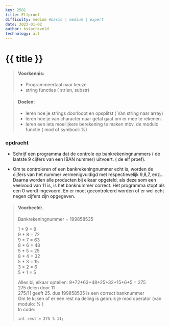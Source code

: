 ```yaml
---
key: 2501
title: Elfproef
difficulty: medium #basic | medium | expert
date: 2023-01-02
author: kstarreveld
technology: all
---
```




# {{ title }}

> #### Voorkennis:  
> * Programmeertaal naar keuze
> * string functies ( strlen,  substr)

> #### Doelen:  
> * leren hoe je strings doorloopt en opsplitst ( Van string naar array)
> * leren hoe je van character naar getal gaat om er mee te rekenen.
> * leren een iets moeilijkere berekening te maken mbv. de modulo functie ( mod of symbool: %)


### opdracht 
* Schrijf een programma dat de controle op bankrekeningnummers ( de laatste 9 cijfers van een IBAN nummer) uitvoert.   ( de elf proef). 

* Om te controleren of een bankrekeningnummer echt is, worden de cijfers van het nummer vermenigvuldigd met respectievelijk 9,8,7, enz… 
Daarna worden alle producten bij elkaar opgeteld, als deze som een veelvoud van 11 is, is het banknummer correct. Het programma stopt als een 0 wordt ingevoerd. En er moet gecontroleerd worden of er wel echt negen cijfers zijn opgegeven. 
 
> #### Voorbeeld:. 
> Bankrekeningnummer  = 199858535
>
> 1 * 9 =  9  
> 9 * 8 = 72  
> 9 * 7 = 63   
> 8 * 6 = 48   
> 5 * 5 = 25   
> 8 * 4 = 32   
> 5 * 3 = 15  
> 3 * 2 =  6  
> 5 * 1 =  5  
>
>
> Alles bij elkaar optellen: 
> 9+72+63+48+25+32+15+6+5 = 275    
>   275 delen door 11  
>   275/11 geeft 25. 
> dus 199858535 is een correct banknummer    
> Om te kijken of er een rest na deling is gebruik je mod operator  (van modulo:  % )   
> In code:     
> ```shell
> int rest = 275 % 11;
> ```